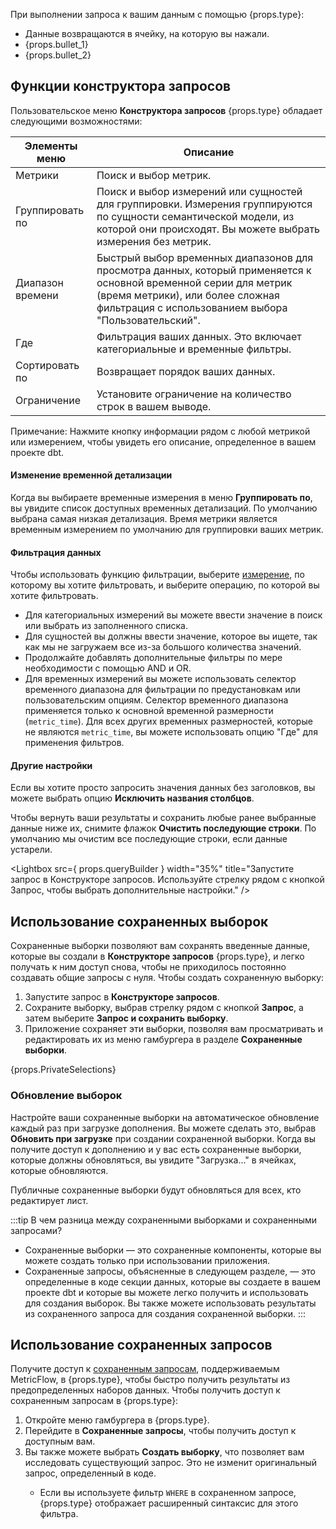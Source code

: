 <p><span>При выполнении запроса к вашим данным с помощью {props.type}:</span></p>

<ul>
  <li>Данные возвращаются в ячейку, на которую вы нажали.</li>
  <li> {props.bullet_1}</li> 
  <li>{props.bullet_2}</li>
</ul>

## Функции конструктора запросов

<p><span>Пользовательское меню <strong>Конструктора запросов</strong> {props.type} обладает следующими возможностями:</span></p>

<table>
  <thead>
    <tr>
      <th>Элементы меню</th>
      <th>Описание</th>
    </tr>
  </thead>
  <tbody>
    <tr>
      <td>Метрики</td>
      <td>Поиск и выбор метрик.</td>
    </tr>
    <tr>
      <td>Группировать по</td>
      <td>Поиск и выбор измерений или сущностей для группировки. Измерения группируются по сущности семантической модели, из которой они происходят. Вы можете выбрать измерения без метрик.</td>
    </tr>
    <tr>
      <td>Диапазон времени</td>
      <td>Быстрый выбор временных диапазонов для просмотра данных, который применяется к основной временной серии для метрик (время метрики), или более сложная фильтрация с использованием выбора "Пользовательский".</td>
    </tr>
    <tr>
      <td>Где</td>
      <td>Фильтрация ваших данных. Это включает категориальные и временные фильтры.</td>
    </tr>
    <tr>
      <td>Сортировать по</td>
      <td>Возвращает порядок ваших данных.</td>
    </tr>
    <tr>
      <td>Ограничение</td>
      <td>Установите ограничение на количество строк в вашем выводе.</td>
    </tr>
  </tbody>
</table>

<p>Примечание: Нажмите кнопку информации рядом с любой метрикой или измерением, чтобы увидеть его описание, определенное в вашем проекте dbt.</p>

#### Изменение временной детализации

<p>Когда вы выбираете временные измерения в меню <strong>Группировать по</strong>, вы увидите список доступных временных детализаций. По умолчанию выбрана самая низкая детализация. Время метрики является временным измерением по умолчанию для группировки ваших метрик.</p>

#### Фильтрация данных

<p>Чтобы использовать функцию фильтрации, выберите <a href="/docs/build/dimensions">измерение</a>, по которому вы хотите фильтровать, и выберите операцию, по которой вы хотите фильтровать.</p>

<ul>
  <li>Для категориальных измерений вы можете ввести значение в поиск или выбрать из заполненного списка.</li>
  <li>Для сущностей вы должны ввести значение, которое вы ищете, так как мы не загружаем все из-за большого количества значений.</li>
  <li>Продолжайте добавлять дополнительные фильтры по мере необходимости с помощью AND и OR.</li>
  <li>Для временных измерений вы можете использовать селектор временного диапазона для фильтрации по предустановкам или пользовательским опциям. Селектор временного диапазона применяется только к основной временной размерности (<code>metric_time</code>). Для всех других временных размерностей, которые не являются <code>metric_time</code>, вы можете использовать опцию "Где" для применения фильтров.</li>
</ul>

#### Другие настройки

<p>Если вы хотите просто запросить значения данных без заголовков, вы можете выбрать опцию <strong>Исключить названия столбцов</strong>.</p>
<p>Чтобы вернуть ваши результаты и сохранить любые ранее выбранные данные ниже их, снимите флажок <strong>Очистить последующие строки</strong>. По умолчанию мы очистим все последующие строки, если данные устарели.</p>

<Lightbox src={ props.queryBuilder } width="35%" title="Запустите запрос в Конструкторе запросов. Используйте стрелку рядом с кнопкой Запрос, чтобы выбрать дополнительные настройки." />

## Использование сохраненных выборок

<p><span>Сохраненные выборки позволяют вам сохранять введенные данные, которые вы создали в <strong>Конструкторе запросов</strong> {props.type}, и легко получать к ним доступ снова, чтобы не приходилось постоянно создавать общие запросы с нуля. Чтобы создать сохраненную выборку:</span></p>

<ol>
  <li>Запустите <span>запрос в <strong>Конструкторе запросов</strong>.</span></li>
  <li>Сохраните выборку, выбрав стрелку рядом с кнопкой <strong>Запрос</strong>, а затем выберите <strong>Запрос и сохранить выборку</strong>.</li>
  <li>Приложение сохраняет эти выборки, позволяя вам просматривать и редактировать их из меню гамбургера в разделе <strong>Сохраненные выборки</strong>.</li>
</ol>

<p><span>{props.PrivateSelections}</span></p>

### Обновление выборок

<p>Настройте ваши сохраненные выборки на автоматическое обновление каждый раз при загрузке дополнения. Вы можете сделать это, выбрав <strong>Обновить при загрузке</strong> при создании сохраненной выборки. Когда вы получите доступ к дополнению и у вас есть сохраненные выборки, которые должны обновляться, вы увидите "Загрузка..." в ячейках, которые обновляются.</p>

<p>Публичные сохраненные выборки будут обновляться для всех, кто редактирует лист.</p>

:::tip В чем разница между сохраненными выборками и сохраненными запросами?

- Сохраненные выборки — это сохраненные компоненты, которые вы можете создать только при использовании приложения.
- Сохраненные запросы, объясненные в следующем разделе, — это определенные в коде секции данных, которые вы создаете в вашем проекте dbt и которые вы можете легко получить и использовать для создания выборок. Вы также можете использовать результаты из сохраненного запроса для создания сохраненной выборки.
:::

## Использование сохраненных запросов

<p>Получите доступ к <a href="/docs/build/saved-queries">сохраненным запросам</a>, поддерживаемым MetricFlow, в {props.type}, чтобы быстро получить результаты из предопределенных наборов данных. Чтобы получить доступ к сохраненным запросам в {props.type}:</p>

<ol>
  <li>Откройте меню гамбургера в {props.type}.</li>
  <li>Перейдите в <strong>Сохраненные запросы</strong>, чтобы получить доступ к доступным вам.</li>
  <li>Вы также можете выбрать <strong>Создать выборку</strong>, что позволяет вам исследовать существующий запрос. Это не изменит оригинальный запрос, определенный в коде.</li>
    <ul>
      <li>Если вы используете фильтр <code>WHERE</code> в сохраненном запросе, {props.type} отображает расширенный синтаксис для этого фильтра.</li>
    </ul>
</ol>